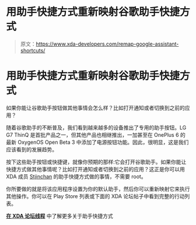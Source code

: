 # 用助手快捷方式重新映射谷歌助手快捷方式

> 原文：<https://www.xda-developers.com/remap-google-assistant-shortcuts/>

# 用助手快捷方式重新映射谷歌助手快捷方式

如果你能让谷歌助手按钮做其他事情会怎么样？比如打开通知或者切换到之前的应用？

随着谷歌助手的不断普及，我们看到越来越多的设备推出了专用的助手按钮。LG G7 ThinQ 是首批产品之一，但其他产品也相继推出，一加甚至在 OnePlus 6 的最新 OxygenOS Open Beta 3 中添加了电源按钮功能。因此，很明显，这是我们应该看到的发展趋势。

按下这些助手按钮或快捷键，就像你预期的那样:它会打开谷歌助手。如果你能让快捷方式做其他事情呢？比如打开通知或者切换到之前的应用？这正是你可以用 XDA 成员 [Stjinchan](https://forum.xda-developers.com/member.php?u=6171767) 的助手快捷方式做的事情，不需要 root。

你所要做的就是将该应用程序设置为你的默认助手，然后你可以重新映射它来执行其他操作。你可以在 Play Store 列表或下面的 XDA 论坛帖子中看到完整的行动列表。

[**在 XDA 论坛线程**](https://forum.xda-developers.com/android/apps-games/app-assistant-shortcuts-t3844197) 中了解更多关于助手快捷方式